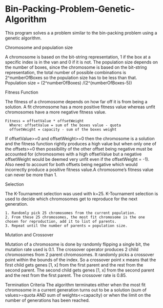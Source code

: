 # Bin-Packing-Problem-Genetic-Algorithm

This program solves a a problem similar to the bin-packing problem using a genetic algorithm.

Chromosome and population size

  A chromosome is based on the bit-string representation, 1 if the box at a specific index is in the van and 0 if it is not.
  The population size depends on the number of boxes, since the chromosome is based on the bit-string representation, the total number of   possible combinations is 2^numberOfBoxes so the population size has to be less than that.
  Population size = (2^numberOfBoxes) /(2^(numberOfBoxes-5))
  

Fitness Function

  The fitness of a chromosome depends on how far off it is from being a solution. A fit chromosome has a more positive fitness value         whereas unfit chromosomes have a more negative fitness value.
  
    Fitness = offsetValue * offsetWeight
      Where: offsetValue = sum of the boxes value - quota
      offsetWeight = capacity - sum of the boxes weight
      
  If offsetValue>=0 and offsetWeight>=0 then the chromosome is a solution and the fitness function rightly produces a high value but       when   only one of the offsets>=0 then possibility of the other offset being negative must be accounted for (chromosomes with a high     offsetValue but a negative offsetWeight would be deemed very unfit even if the offsetWeight = -1). Also need to account for both         offsets being negative which would incorrectly produce a positive fitness value.A chromosome’s fitness value can never be more than 1.
  
  
  
Selection

  The K-Tournament selection was used with k=25. K-Tournament selection is used to decide which chromosomes get to reproduce for the       next generation.
  
    1. Randomly pick 25 chromosomes from the current population.
    2. From these 25 chromosomes, the most fit chromosome is the one chosen for reproduction, add it to list of parents.
    3. Repeat until the number of parents = population size.
    
    
 
Mutation and Crossover

  Mutation of a chromosome is done by randomly flipping a single bit, the mutation rate used is 0.1.
  The crossover operator produces 2 child chromosomes from 2 parent chromosomes. It randomly picks a crossover point within the bounds     of the index. So a crossover point x means that the first child gets genes [1, x] from the first parent and the rest from the second     parent. The second child gets genes [1, x] from the second parent and the rest from the first parent. The crossover rate is 0.85.
  
  
  
Termination Criteria
   The algorithm terminates either when the most fit chromosome in a current generation turns out to be a solution (sum of values>=quota    AND sum of weights<=capacity) or when the limit on the number of generations has been reached.
